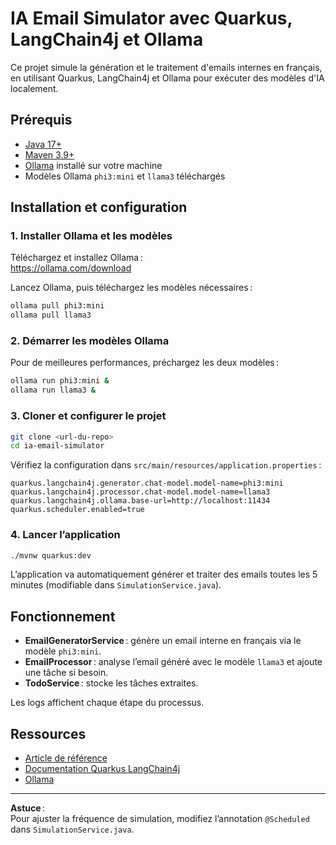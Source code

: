 # IA Email Simulator avec Quarkus, LangChain4j et Ollama

Ce projet simule la génération et le traitement d'emails internes en français, en utilisant Quarkus, LangChain4j et Ollama pour exécuter des modèles d'IA localement.

## Prérequis

- [Java 17+](https://adoptium.net/)
- [Maven 3.9+](https://maven.apache.org/)
- [Ollama](https://ollama.com/) installé sur votre machine
- Modèles Ollama `phi3:mini` et `llama3` téléchargés

## Installation et configuration

### 1. Installer Ollama et les modèles

Téléchargez et installez Ollama :  
https://ollama.com/download

Lancez Ollama, puis téléchargez les modèles nécessaires :

```sh
ollama pull phi3:mini
ollama pull llama3
```

### 2. Démarrer les modèles Ollama

Pour de meilleures performances, préchargez les deux modèles :

```sh
ollama run phi3:mini &
ollama run llama3 &
```

### 3. Cloner et configurer le projet

```sh
git clone <url-du-repo>
cd ia-email-simulator
```

Vérifiez la configuration dans `src/main/resources/application.properties` :

```properties
quarkus.langchain4j.generator.chat-model.model-name=phi3:mini
quarkus.langchain4j.processor.chat-model.model-name=llama3
quarkus.langchain4j.ollama.base-url=http://localhost:11434
quarkus.scheduler.enabled=true
```

### 4. Lancer l’application

```sh
./mvnw quarkus:dev
```

L’application va automatiquement générer et traiter des emails toutes les 5 minutes (modifiable dans `SimulationService.java`).

## Fonctionnement

- **EmailGeneratorService** : génère un email interne en français via le modèle `phi3:mini`.
- **EmailProcessor** : analyse l’email généré avec le modèle `llama3` et ajoute une tâche si besoin.
- **TodoService** : stocke les tâches extraites.

Les logs affichent chaque étape du processus.

## Ressources

- [Article de référence](https://myfear.substack.com/p/quarkus-langchain4j-local-ai-task-extractor)
- [Documentation Quarkus LangChain4j](https://quarkiverse.github.io/quarkiverse-docs/langchain4j/dev/)
- [Ollama](https://ollama.com/)

---

**Astuce** :  
Pour ajuster la fréquence de simulation, modifiez l’annotation `@Scheduled` dans `SimulationService.java`.